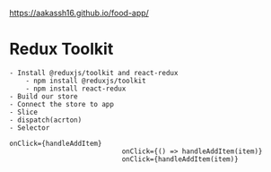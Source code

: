 
https://aakassh16.github.io/food-app/


# Redux Toolkit

    - Install @reduxjs/toolkit and react-redux
        - npm install @reduxjs/toolkit
        - npm install react-redux
    - Build our store
    - Connect the store to app
    - Slice
    - dispatch(acrton)
    - Selector

    onClick={handleAddItem}
                                onClick={() => handleAddItem(item)}
                                onClick={handleAddItem(item)}